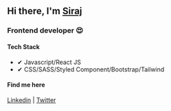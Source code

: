 ## Hi there, I'm [Siraj]  

### Frontend developer 😍

#### Tech Stack
- ✔  Javascript/React JS
- ✔  CSS/SASS/Styled Component/Bootstrap/Tailwind

#### Find me here
[Linkedin] | [Twitter]

<br/>

[Siraj]: https://portfolio-2-0-hazel-one.vercel.app/
[twitter]: https://twitter.com/engsiraj_
[linkedin]: https://linkedin.com/in/engsiraj


